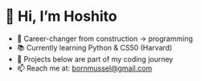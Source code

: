 # 👋 Hi, I’m Hoshito

- 🎯 Career-changer from construction → programming  
- 📚 Currently learning Python & CS50 (Harvard)  
- 🚀 Projects below are part of my coding journey  
- 📫 Reach me at: bornmussel@gmail.com
